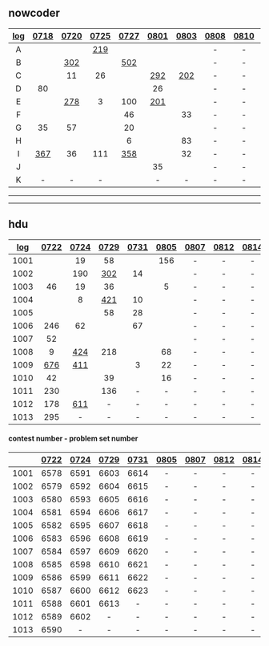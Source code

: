 ## nowcoder

| [log](https://docs.qq.com/sheet/DWW9aU2VObHV2a2ph?preview_token=&tab=BB08J2&coord=A1A0A0) | [0718](https://ac.nowcoder.com/acm/contest/881#countdown) | [0720](https://ac.nowcoder.com/acm/contest/882#countdown) | [0725](https://ac.nowcoder.com/acm/contest/883#countdown) | [0727](https://ac.nowcoder.com/acm/contest/884#countdown) | [0801](https://ac.nowcoder.com/acm/contest/885#countdown) | [0803](https://ac.nowcoder.com/acm/contest/886#countdown) | [0808](https://ac.nowcoder.com/acm/contest/887#countdown) | [0810](https://ac.nowcoder.com/acm/contest/888#countdown) | [0815](https://ac.nowcoder.com/acm/contest/889#countdown) | [0817](https://ac.nowcoder.com/acm/contest/890#countdown) |
| :----------------------------------------------------------: | :-------------------------------------------------------: | :-------------------------------------------------------: | :-------------------------------------------------------: | :-------------------------------------------------------: | :-------------------------------------------------------: | :-------------------------------------------------------: | :-------------------------------------------------------: | :-------------------------------------------------------: | :-------------------------------------------------------: | :-------------------------------------------------------: |
|                              A                               |                                                           |                                                           |     [219](https://ac.nowcoder.com/acm/contest/883/A)      |                                                           |                                                           |                                                           |                             -                             |                             -                             |                             -                             |                             -                             |
|                              B                               |                                                           |     [302](https://ac.nowcoder.com/acm/contest/882/B)      |                                                           |     [502](https://ac.nowcoder.com/acm/contest/884/B)      |                                                           |                                                           |                             -                             |                             -                             |                             -                             |                             -                             |
|                              C                               |                                                           |                            11                             |                            26                             |                                                           |     [292](https://ac.nowcoder.com/acm/contest/885/C)      |     [202](https://ac.nowcoder.com/acm/contest/886/C)      |                             -                             |                             -                             |                             -                             |                             -                             |
|                              D                               |                            80                             |                                                           |                                                           |                                                           |                            26                             |                                                           |                             -                             |                             -                             |                             -                             |                             -                             |
|                              E                               |                                                           |     [278](https://ac.nowcoder.com/acm/contest/882/E)      |                             3                             |                            100                            |     [201](https://ac.nowcoder.com/acm/contest/885/E)      |                                                           |                             -                             |                             -                             |                             -                             |                             -                             |
|                              F                               |                                                           |                                                           |                                                           |                            46                             |                                                           |                            33                             |                             -                             |                             -                             |                             -                             |                             -                             |
|                              G                               |                            35                             |                            57                             |                                                           |                            20                             |                                                           |                                                           |                             -                             |                             -                             |                             -                             |                             -                             |
|                              H                               |                                                           |                                                           |                                                           |                             6                             |                                                           |                            83                             |                             -                             |                             -                             |                             -                             |                             -                             |
|                              I                               |     [367](https://ac.nowcoder.com/acm/contest/881/I)      |                            36                             |                            111                            |     [358](https://ac.nowcoder.com/acm/contest/884/I)      |                                                           |                            32                             |                             -                             |                             -                             |                             -                             |                             -                             |
|                              J                               |                                                           |                                                           |                                                           |                                                           |                            35                             |                                                           |                             -                             |                             -                             |                             -                             |                             -                             |
|                              K                               |                             -                             |                             -                             |                             -                             |                                                           |                             -                             |                             -                             |                             -                             |                             -                             |                             -                             |                             -                             |

---

---

## hdu

| [log](https://docs.qq.com/sheet/DWW9aU2VObHV2a2ph?preview_token=&tab=BB08J2&coord=A1A0A0) | [0722](http://acm.hdu.edu.cn/search.php?field=problem&key=2019+Multi-University+Training+Contest+1&source=1&searchmode=source) | [0724](http://acm.hdu.edu.cn/search.php?field=problem&key=2019+Multi-University+Training+Contest+2&source=1&searchmode=source) | [0729](http://acm.hdu.edu.cn/search.php?field=problem&key=2019+Multi-University+Training+Contest+3&source=1&searchmode=source) | [0731](http://acm.hdu.edu.cn/search.php?field=problem&key=2019+Multi-University+Training+Contest+4&source=1&searchmode=source) | [0805](http://acm.hdu.edu.cn/search.php?field=problem&key=2019+Multi-University+Training+Contest+5&source=1&searchmode=source) | [0807](http://acm.hdu.edu.cn/search.php?field=problem&key=2019+Multi-University+Training+Contest+6&source=1&searchmode=source) | [0812](http://acm.hdu.edu.cn/search.php?field=problem&key=2019+Multi-University+Training+Contest+7&source=1&searchmode=source) | [0814](http://acm.hdu.edu.cn/search.php?field=problem&key=2019+Multi-University+Training+Contest+8&source=1&searchmode=source) | [0819](http://acm.hdu.edu.cn/search.php?field=problem&key=2019+Multi-University+Training+Contest+9&source=1&searchmode=source) | [0821](http://acm.hdu.edu.cn/search.php?field=problem&key=2019+Multi-University+Training+Contest+10&source=1&searchmode=source) |
| :----------------------------------------------------------: | :----------------------------------------------------------: | :----------------------------------------------------------: | :----------------------------------------------------------: | :----------------------------------------------------------: | :----------------------------------------------------------: | :----------------------------------------------------------: | :----------------------------------------------------------: | :----------------------------------------------------------: | :----------------------------------------------------------: | :----------------------------------------------------------: |
|                             1001                             |                                                              |                              19                              |                              58                              |                                                              |                             156                              |                              -                               |                              -                               |                              -                               |                              -                               |                              -                               |
|                             1002                             |                                                              |                             190                              |    [302](http://acm.hdu.edu.cn/showproblem.php?pid=6604)     |                              14                              |                                                              |                              -                               |                              -                               |                              -                               |                              -                               |                              -                               |
|                             1003                             |                              46                              |                              19                              |                              36                              |                                                              |                              5                               |                              -                               |                              -                               |                              -                               |                              -                               |                              -                               |
|                             1004                             |                                                              |                              8                               |    [421](http://acm.hdu.edu.cn/showproblem.php?pid=6606)     |                              10                              |                                                              |                              -                               |                              -                               |                              -                               |                              -                               |                              -                               |
|                             1005                             |                                                              |                                                              |                              58                              |                              28                              |                                                              |                              -                               |                              -                               |                              -                               |                              -                               |                              -                               |
|                             1006                             |                             246                              |                              62                              |                                                              |                              67                              |                                                              |                              -                               |                              -                               |                              -                               |                              -                               |                              -                               |
|                             1007                             |                              52                              |                                                              |                                                              |                                                              |                                                              |                              -                               |                              -                               |                              -                               |                              -                               |                              -                               |
|                             1008                             |                              9                               |    [424](http://acm.hdu.edu.cn/showproblem.php?pid=6598)     |                             218                              |                                                              |                              68                              |                              -                               |                              -                               |                              -                               |                              -                               |                              -                               |
|                             1009                             |    [676](http://acm.hdu.edu.cn/showproblem.php?pid=6586)     |    [411](http://acm.hdu.edu.cn/showproblem.php?pid=6599)     |                                                              |                              3                               |                              22                              |                              -                               |                              -                               |                              -                               |                              -                               |                              -                               |
|                             1010                             |                              42                              |                                                              |                              39                              |                                                              |                              16                              |                              -                               |                              -                               |                              -                               |                              -                               |                              -                               |
|                             1011                             |                             230                              |                                                              |                             136                              |                              -                               |                              -                               |                              -                               |                              -                               |                              -                               |                              -                               |                              -                               |
|                             1012                             |                             178                              |    [611](http://acm.hdu.edu.cn/showproblem.php?pid=6602)     |                              -                               |                              -                               |                              -                               |                              -                               |                              -                               |                              -                               |                              -                               |                              -                               |
|                             1013                             |                             295                              |                              -                               |                              -                               |                              -                               |                              -                               |                              -                               |                              -                               |                              -                               |                              -                               |                              -                               |

#### contest number - problem set number

|  | [0722](http://acm.hdu.edu.cn/search.php?field=problem&key=2019+Multi-University+Training+Contest+1&source=1&searchmode=source) | [0724](http://acm.hdu.edu.cn/search.php?field=problem&key=2019+Multi-University+Training+Contest+2&source=1&searchmode=source) | [0729](http://acm.hdu.edu.cn/search.php?field=problem&key=2019+Multi-University+Training+Contest+3&source=1&searchmode=source) | [0731](http://acm.hdu.edu.cn/search.php?field=problem&key=2019+Multi-University+Training+Contest+4&source=1&searchmode=source) | [0805](http://acm.hdu.edu.cn/search.php?field=problem&key=2019+Multi-University+Training+Contest+5&source=1&searchmode=source) | [0807](http://acm.hdu.edu.cn/search.php?field=problem&key=2019+Multi-University+Training+Contest+6&source=1&searchmode=source) | [0812](http://acm.hdu.edu.cn/search.php?field=problem&key=2019+Multi-University+Training+Contest+7&source=1&searchmode=source) | [0814](http://acm.hdu.edu.cn/search.php?field=problem&key=2019+Multi-University+Training+Contest+8&source=1&searchmode=source) | [0819](http://acm.hdu.edu.cn/search.php?field=problem&key=2019+Multi-University+Training+Contest+9&source=1&searchmode=source) | [0821](http://acm.hdu.edu.cn/search.php?field=problem&key=2019+Multi-University+Training+Contest+10&source=1&searchmode=source) |
| :--: | :-----: | :-----: | :-----: | :-----: | :--: | :--: | :--: | :--: | :--: | :--: |
| 1001 | 6578 | 6591 | 6603 | 6614 | - | - | - | - | - | - |
| 1002 | 6579 | 6592 | 6604 | 6615 | - | - | - | - | - | - |
| 1003 | 6580 | 6593 | 6605 | 6616 | - | - | - | - | - | - |
| 1004 | 6581 | 6594 | 6606 | 6617 | - | - | - | - | - | - |
| 1005 | 6582 | 6595 | 6607 | 6618 | - | - | - | - | - | - |
| 1006 | 6583 | 6596 | 6608 | 6619 | - | - | - | - | - | - |
| 1007 | 6584 | 6597 | 6609 | 6620 | - | - | - | - | - | - |
| 1008 | 6585 | 6598 | 6610 | 6621 | - | - | - | - | - | - |
| 1009 | 6586 | 6599 | 6611 | 6622 | - | - | - | - | - | - |
| 1010 | 6587 | 6600 | 6612 | 6623 | - | - | - | - | - | - |
| 1011 | 6588 | 6601 | 6613 |    -    | - | - | - | - | - | - |
| 1012 | 6589 | 6602 |    -    |    -    | - | - | - | - | - | - |
| 1013 | 6590 |    -    |    -    |    -    | - | - | - | - | - | - |
